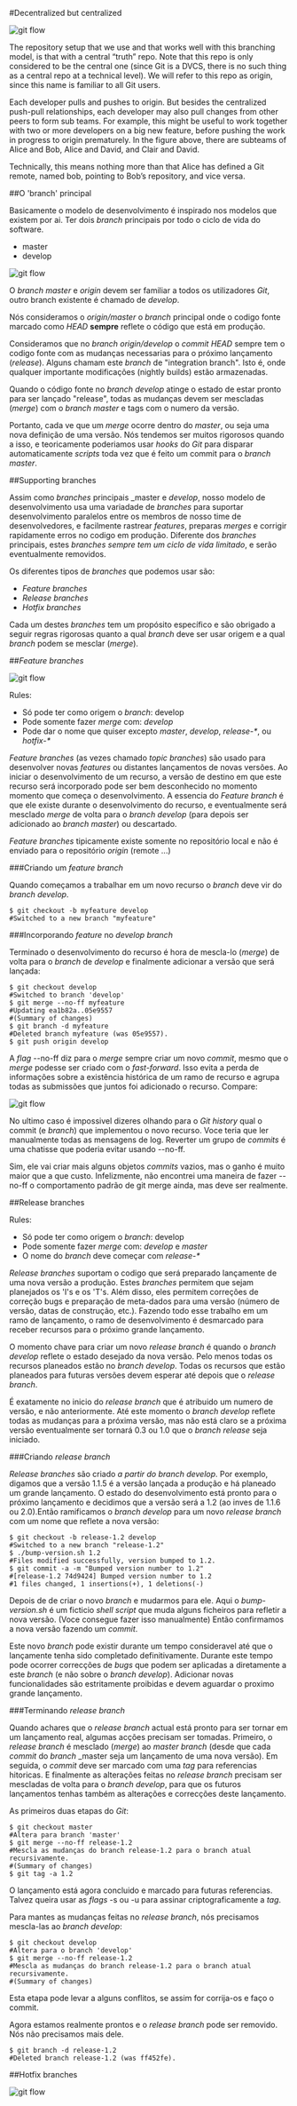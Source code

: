 

#Decentralized but centralized


![git flow](http://nvie.com/img/2010/01/centr-decentr.png)


The repository setup that we use and that works well with this branching model, is that with a central “truth” repo. Note that this repo is only considered to be the central one (since Git is a DVCS, there is no such thing as a central repo at a technical level). We will refer to this repo as origin, since this name is familiar to all Git users.



Each developer pulls and pushes to origin. But besides the centralized push-pull relationships, each developer may also pull changes from other peers to form sub teams. For example, this might be useful to work together with two or more developers on a big new feature, before pushing the work in progress to origin prematurely. In the figure above, there are subteams of Alice and Bob, Alice and David, and Clair and David.

Technically, this means nothing more than that Alice has defined a Git remote, named bob, pointing to Bob’s repository, and vice versa.



##O 'branch' principal


Basicamente o modelo de desenvolvimento é inspirado nos modelos que existem por ai. Ter dois _branch_ principais por todo o ciclo de vida do software.

 * master
 * develop

 ![git flow](http://nvie.com/img/2009/12/bm002.png)

O _branch_ _master_ e _origin_ devem ser familiar a todos os utilizadores _Git_, outro branch existente é chamado de _develop_.


Nós consideramos o _origin/master_ o _branch_ principal onde o codigo fonte marcado como _HEAD_ **sempre** reflete o código que está em produção.

Consideramos que no _branch_ _origin/develop_ o _commit_ _HEAD_ sempre tem o codigo fonte com as mudanças necessarias para o próximo lançamento (_release_). Alguns chamam este _branch_ de "integration branch". Isto é, onde qualquer importante modificações (nightly builds) estão armazenadas.


Quando o código fonte no _branch_ _develop_ atinge o estado de estar pronto para ser lançado "release", todas as mudanças devem ser mescladas (_merge_) com o _branch_ _master_ e tags com o numero da versão.


Portanto, cada ve que um _merge_ ocorre dentro do _master_, ou seja uma nova definição de uma versão. Nós tendemos ser muitos rigorosos quando a isso, e teoricamente poderiamos usar _hooks_ do _Git_ para disparar automaticamente _scripts_ toda vez que é feito um commit para o _branch_ _master_.




##Supporting branches

Assim como _branches_ principais _master e _develop_, nosso modelo de desenvolvimento usa uma variadade de _branches_ para suportar desenvolvimento paralelos entre os membros de nosso time de desenvolvedores, e facilmente rastrear _features_, preparas _merges_ e corrigir rapidamente erros no codigo em produção. Diferente dos _branches_ principais, estes _branches_ *sempre tem um ciclo de vida limitado*, e serão eventualmente removidos.


Os diferentes tipos de _branches_ que podemos usar são:

 * _Feature branches_
 * _Release branches_
 * _Hotfix branches_


Cada um destes _branches_ tem um propósito específico e são obrigado a seguir regras rigorosas quanto a qual _branch_ deve ser usar origem e a qual _branch_ podem se mesclar (_merge_).



##_Feature branches_


![git flow](http://nvie.com/img/2009/12/fb.png)

Rules:
 * Só pode ter como origem o _branch_: develop
 * Pode somente fazer _merge_ com: _develop_
 * Pode dar o nome que quiser excepto  _master_, _develop_, _release-*_, ou _hotfix-*_


_Feature branches_ (as vezes chamado  _topic branches_) são usado para desenvolver novas _features_ ou distantes lançamentos de novas versões. 
Ao iniciar o desenvolvimento de um recurso, a versão de destino em que este recurso será incorporado pode ser bem desconhecido no momento momento que começa o desenvolvimento. A essencia do _Feature branch_ é que ele existe durante o desenvolvimento do recurso, e eventualmente será mesclado _merge_ de volta para o _branch_ _develop_ (para depois ser adicionado ao _branch_ _master_) ou descartado.

*_Feature branches_* tipicamente existe somente no repositório local e não é enviado para o repositório _origin_ (remote ...)






###Criando um _feature branch_


Quando começamos a trabalhar em um novo recurso o _branch_ deve vir do _branch_ _develop_.


	$ git checkout -b myfeature develop
	#Switched to a new branch "myfeature"



###Incorporando _feature_ no _develop branch_


Terminado o desenvolvimento do recurso é hora de mescla-lo (_merge_) de volta para o _branch_ de _develop_ e finalmente adicionar a versão que será lançada:


	$ git checkout develop
	#Switched to branch 'develop'
	$ git merge --no-ff myfeature
	#Updating ea1b82a..05e9557
	#(Summary of changes)
	$ git branch -d myfeature
	#Deleted branch myfeature (was 05e9557).
	$ git push origin develop



A _flag_ --no-ff diz para o _merge_ sempre criar um novo _commit_, mesmo que o _merge_ podesse ser criado com o _fast-forward_. Isso evita a perda de informações sobre a existência histórica de um ramo de recurso e agrupa todas as submissões que juntos foi adicionado o recurso. Compare:


![git flow](http://nvie.com/img/2010/01/merge-without-ff.png)


No ultimo caso é impossivel dizeres olhando para o _Git history_ qual o commit (e _branch_) que implementou o novo recurso. Voce teria que ler manualmente todas as mensagens de log. Reverter um grupo de _commits_ é uma chatisse que poderia evitar usando --no-ff.


Sim, ele vai criar mais alguns objetos _commits_ vazios, mas o ganho é muito maior que a que custo.  Infelizmente, não encontrei uma maneira de fazer --no-ff o comportamento padrão de git merge ainda, mas deve ser realmente.





##Release branches


Rules:
 * Só pode ter como origem o _branch_: develop
 * Pode somente fazer _merge_ com: _develop_ e _master_
 * O nome do _branch_ deve começar com _release-*_



_Release branches_ suportam o codigo que será preparado lançamente de uma nova versão a produção. Estes _branches_ permitem que sejam planejados os 'I's e os 'T's. Além disso, eles permitem correções de correção bugs e preparação de meta-dados para uma versão (número de versão, datas de construção, etc.). Fazendo todo esse trabalho em um ramo de lançamento, o ramo de desenvolvimento é desmarcado para receber recursos para o próximo grande lançamento.




O momento chave para criar um novo _release branch_ é quando o _branch develop_ reflete o estado desejado da nova versão. Pelo menos todas os recursos planeados estão no _branch_ _develop_. Todas os recursos que estão planeados para futuras versões devem esperar até depois que o _release branch_.


É exatamente no inicio do _release branch_ que é atribuido um numero de versão, e não anteriormente. Até este momento o _branch_ _develop_ reflete todas as mudanças para a próxima versão, mas não está claro se a próxima versão eventualmente ser tornará 0.3 ou 1.0 que o _branch_ _release_ seja iniciado.




###Criando _release branch_



_Release branches_ são criado *a partir do* _branch develop_. Por exemplo, digamos que a versão 1.1.5 é a versão lançada a produção e há planeado um grande lançamento. O estado do desenvolvimento está pronto para o próximo lançamento e decidimos que a versão será a 1.2 (ao inves de 1.1.6 ou 2.0).Então ramificamos o _branch_ _develop_ para um novo _release_ _branch_ com um nome que reflete a nova versão:


	$ git checkout -b release-1.2 develop
	#Switched to a new branch "release-1.2"
	$ ./bump-version.sh 1.2
	#Files modified successfully, version bumped to 1.2.
	$ git commit -a -m "Bumped version number to 1.2"
	#[release-1.2 74d9424] Bumped version number to 1.2
	#1 files changed, 1 insertions(+), 1 deletions(-)


Depois de de criar o novo _branch_ e mudarmos para ele. Aqui o _bump-version.sh_ é um ficticio _shell script_ que muda alguns ficheiros para refletir a nova versão. (Voce consegue fazer isso manualmente) Então confirmamos a nova versão fazendo um _commit_.


Este novo _branch_ pode existir durante um tempo consideravel até que o lançamente tenha sido completado definitivamente. Durante este tempo pode ocorrer correcções de _bugs_ que podem ser aplicadas a diretamente a este _branch_ (e não sobre o _branch_ _develop_). Adicionar novas funcionalidades são estritamente proibidas e devem aguardar o proximo grande lançamento.




###Terminando _release branch_


Quando achares que o _release_ _branch_ actual está pronto para ser tornar em um lançamento real, algumas acções precisam ser tomadas. Primeiro, o _release branch_ é mesclado (_merge_) ao _master branch_ (desde que cada _commit_ do _branch_ _master seja um lançamento de uma nova versão). Em seguida, o _commit_ deve ser marcado com uma _tag_ para referencias hitoricas. E finalmente as alterações feitas no _release_ _branch_ precisam ser mescladas de volta para o _branch_ _develop_, para que os futuros lançamentos tenhas também as alterações e correcções deste lançamento.


As primeiros duas etapas do _Git_:


	$ git checkout master
	#Altera para branch 'master'
	$ git merge --no-ff release-1.2
	#Mescla as mudanças do branch release-1.2 para o branch atual recursivamente.
	#(Summary of changes)
	$ git tag -a 1.2



O lançamento está agora concluido e marcado para futuras referencias.
Talvez queira usar as _flags_ -s ou -u para assinar criptograficamente a _tag_.




Para mantes as mudanças feitas no _release_ _branch_, nós precisamos mescla-las ao _branch_ _develop_:

	$ git checkout develop
	#Altera para o branch 'develop'
	$ git merge --no-ff release-1.2
	#Mescla as mudanças do branch release-1.2 para o branch atual recursivamente.
	#(Summary of changes)


Esta etapa pode levar a alguns conflitos, se assim for corrija-os e faço o commit.

Agora estamos realmente prontos e o _release_ _branch_ pode ser removido. Nós não precisamos mais dele.


	$ git branch -d release-1.2
	#Deleted branch release-1.2 (was ff452fe).






##Hotfix branches


![git flow](http://nvie.com/img/2010/01/hotfix-branches1.png)


